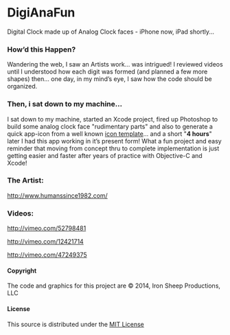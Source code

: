 # DigiAnaFun

Digital Clock made up of Analog Clock faces - iPhone now, iPad
shortly...

### How’d this Happen?

Wandering the web, I saw an Artists work… was intrigued! I reviewed
videos until I understood how each digit was formed (and planned a few
more shapes) then… one day, in my mind’s eye, I saw how the code should
be organized.

### Then, i sat down to my machine...

I sat down to my machine, started an Xcode project, fired up Photoshop
to build some analog clock face "rudimentary parts" and also to generate
a quick app-icon from a well known [icon template][]… and a short "**4
hours**" later I had this app working in it’s present form! What a fun
project and easy reminder that moving from concept thru to complete
implementation is just getting easier and faster after years of practice
with Objective-C and Xcode!

### The Artist:

<http://www.humanssince1982.com/>

### Videos:

<http://vimeo.com/52798481>

<http://vimeo.com/12421714>

<http://vimeo.com/47249375>

#### Copyright

The code and graphics for this project are © 2014, Iron Sheep
Productions, LLC

#### License

This source is distributed under the [MIT License][]

  [icon template]: http://appicontemplate.com/
  [MIT License]: https://github.com/ironsheep/DigiAnaFun/blob/master/LICENSE
